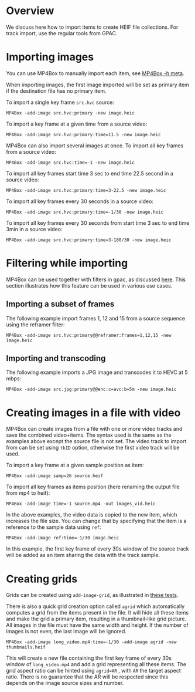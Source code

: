 # Overview

We discuss here how to import items to create HEIF file collections. For track import, use the regular tools from GPAC.


# Importing images

You can use MP4Box to manually import each item, see [MP4Box -h meta](mp4box-meta-opts).

When importing images, the first image imported will be set as primary item if the destination file has no primary item.


To import a single key frame `src.hvc` source:
```
MP4Box -add-image src.hvc:primary -new image.heic
```

To import a key frame at a given time from a source video:
```
MP4Box -add-image src.hvc:primary:time=11.5 -new image.heic
```

MP4Box can also import several images at once.
To import all key frames from a source video:
```
MP4Box -add-image src.hvc:time=-1 -new image.heic
```

To import all key frames start time 3 sec to end time 22.5 second in a source video:
```
MP4Box -add-image src.hvc:primary:time=3-22.5 -new image.heic
```

To import all key frames every 30 seconds in a source video:
```
MP4Box -add-image src.hvc:primary:time=-1/30 -new image.heic
```

To import all key frames every 30 seconds from start time 3 sec to end time 3min in a source video:
```
MP4Box -add-image src.hvc:primary:time=3-180/30 -new image.heic
```


# Filtering while importing
MP4Box can be used together with filters in gpac, as discussed [here](mp4box-filters). This section illustrates how this feature can be used in various use cases.

## Importing a subset of frames

The following example import frames 1, 12 and 15 from a source sequence using the reframer filter:
```
MP4Box -add-image src.hvc:primary@@reframer:frames=1,12,15 -new image.heic
```

## Importing and transcoding
  
The following example imports a JPG image and transcodes it to HEVC at 5 mbps:
```
MP4Box -add-image src.jpg:primary@@enc:c=avc:b=5m -new image.heic
```

# Creating images in a file with video

MP4Box can create images from a file with one or more video tracks and save the combined video+items.
The syntax used is the same as the examples above except the source file is not set.
The video track to import from can be set using `tkID` option, otherwise the first video track will be used.


To import a key frame at a given sample position as item:
```
MP4Box -add-image samp=26 source.heif
```

To import all key frames as items position (here renaming the output file from mp4 to heif):
```
MP4Box -add-image time=-1 source.mp4 -out images_vid.heic
```

In the above examples, the video data is copied to the new item, which increases the file size. 
You can change that by specifying that the item is a reference to the sample data using `ref`:

```
MP4Box -add-image ref:time=-1/30 image.heic
```
In this example, the first key frame of every 30s window of the source track will be added as an item sharing the data with the track sample.

# Creating grids
Grids can be created using `add-image-grid`, as illustrated in [these tests](https://github.com/gpac/testsuite/blob/filters/scripts/iff-grid.sh).

There is also a quick grid creation option called `agrid` which automatically computes a grid from the items present in the file. 
It will hide all these items and make the grid a primary item, resulting in a thumbnail-like grid picture.
All images in the file must have the same width and height. If the number of images is not even, the last image will be ignored. 

```
MP4Box -add-image long_video.mp4:time=-1/30 -add-image agrid -new thumbnails.heif
```

This will create a new file containing the first key frame of every 30s window of `long_video.mp4` and add a grid representing all these items.
The grid aspect ratio can be hinted using `agrid=AR` , with `AR` the target aspect ratio. There is no guarantee that the AR will be respected since this depends on the image source sizes and number.


